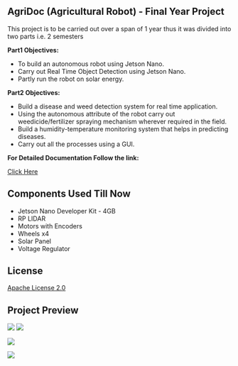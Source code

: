 
## AgriDoc (Agricultural Robot) - Final Year Project

This project is to be carried out over a span of 1 year thus it was divided into two parts i.e. 2 semesters

**Part1 Objectives:**
- To build an autonomous robot using Jetson Nano.
- Carry out Real Time Object Detection using Jetson Nano.
- Partly run the robot on solar energy.

**Part2 Objectives:**
- Build a disease and weed detection system for real time application.
- Using the autonomous attribute of the robot carry out weedicide/fertilizer spraying mechanism wherever required in the field.
- Build a humidity-temperature monitoring system that helps in predicting diseases.
- Carry out all the processes using a GUI.

**For Detailed Documentation Follow the link:**

[Click Here](https://drive.google.com/drive/folders/1KlF9il-CKWtJe559HJ4c2z9ZQE2VETks?usp=sharing)


## Components Used Till Now

- Jetson Nano Developer Kit - 4GB
- RP LIDAR
- Motors with Encoders
- Wheels x4
- Solar Panel
- Voltage Regulator


## License

[Apache License 2.0](https://github.com/TejasARathod/Final-Year-Project-AgriDoc-Agricultural-Robot-/blob/ea826e4d1747ed8ff487fcc5d36ea152eb0ef9c1/LICENSE)

## Project Preview

![](https://github.com/TejasARathod/Final-Year-Project-AgriDoc-Agricultural-Robot-/blob/cb3d6df900a3bbcb3dbdaf7cfb59034b29bc1122/3.png)
![](https://github.com/TejasARathod/Final-Year-Project-AgriDoc-Agricultural-Robot-/blob/cb3d6df900a3bbcb3dbdaf7cfb59034b29bc1122/5.png)

![](https://github.com/TejasARathod/Final-Year-Project-AgriDoc-Agricultural-Robot-/blob/cb3d6df900a3bbcb3dbdaf7cfb59034b29bc1122/4.png)

![](https://github.com/TejasARathod/Final-Year-Project-AgriDoc-Agricultural-Robot-/blob/cb3d6df900a3bbcb3dbdaf7cfb59034b29bc1122/Part1/2.png)

